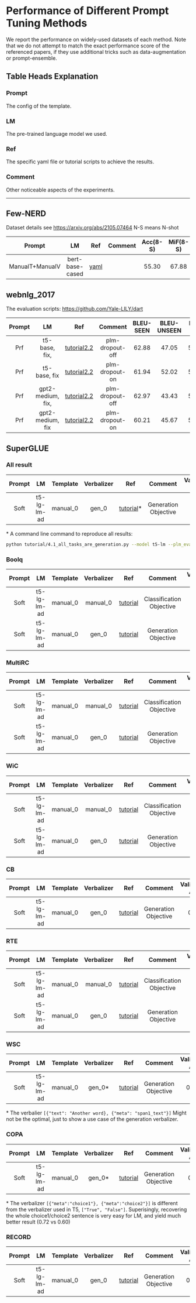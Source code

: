 # Performance of Different Prompt Tuning Methods

We report the performance on widely-used datasets of each method.
Note that we do not attempt to match the exact performance score of
the referenced papers, if they use additional tricks such as data-augmentation
or prompt-ensemble. 

## Table Heads Explanation
### Prompt
The config of the template.
### LM
The pre-trained language model we used.
### Ref
The specific yaml file or tutorial scripts to
achieve the results.
### Comment
Other noticeable aspects of the experiments.


-------

## Few-NERD

Dataset details see https://arxiv.org/abs/2105.07464
N-S means N-shot

|Prompt| LM| Ref |Comment | Acc(8-S) | MiF(8-S)|
|:------:|:------------:|:------------:|:-------:|:---------:|:-----------:|
|ManualT+ManualV| bert-base-cased|[yaml](../referenced_yamls/1107032409468965.yaml)| | 55.30| 67.88|




## webnlg_2017
The evaluation scripts: https://github.com/Yale-LILY/dart

| Prompt |      LM      |      Ref     | Comment | BLEU-SEEN | BLEU-UNSEEN | BLEU-ALL |
|:------:|:------------:|:------------:|:-------:|:---------:|:-----------:|:--------:|
|   Prf  | t5-base, fix, | [tutorial2.2](../tutorial/2.2_conditional_generation.py) |    plm-dropout-off      |   62.88   |    47.05    |   55.79  |
|   Prf  | t5-base, fix | [tutorial2.2](../tutorial/2.2_conditional_generation.py) |   plm-dropout-on      |   61.94   |    52.02    |   57.41  |
|    Prf |  gpt2-medium, fix,  |  [tutorial2.2](../tutorial/2.2_conditional_generation.py)    |  plm-dropout-off |    62.97       |    43.43     |      54.21     |
|    Prf |  gpt2-medium, fix |   [tutorial2.2](../tutorial/2.2_conditional_generation.py)   |  plm-dropout-on  |    60.21       |    45.67     |     53.66     |


## SuperGLUE


### All result
| Prompt | LM  | Template | Verbalizer | Ref | Comment | Validation Acc |
|:------:|:------------:|:------------:|:-------:|:---------:|:-----------:|:--------:|
| Soft | t5-lg-lm-ad| manual_0 | gen_0 | [tutorial](../tutorial/4.1_all_tasks_are_generation.py)\* | Generation Objective|  0.74 |

\*
A command line command to reproduce all results:
```bash
python tutorial/4.1_all_tasks_are_generation.py --model t5-lm --plm_eval_mode --dataset $datasetname --template_id 0 --verbalizer_id 0 --seed 100 --prompt_lr 0.3 --optimizer Adafactor --warmup_step_prompt 0 --max_steps 20000 --eval_every_steps 500
```

### Boolq
| Prompt | LM  | Template | Verbalizer | Ref | Comment | Validation Acc |
|:------:|:------------:|:------------:|:-------:|:---------:|:-----------:|:--------:|
| Soft | t5-lg-lm-ad| manual_0 | manual_0 | [tutorial](../tutorial/1.4_soft_template.py) | Classification Objective|  0.833|
| Soft | t5-lg-lm-ad| manual_0 | gen_0 | [tutorial](../tutorial/4.1_all_tasks_are_generation.py) | Generation Objective|  0.825|

### MultiRC
| Prompt | LM  | Template | Verbalizer | Ref | Comment | Validation Acc |
|:------:|:------------:|:------------:|:-------:|:---------:|:-----------:|:--------:|
| Soft | t5-lg-lm-ad| manual_0 | manual_0 | [tutorial](../tutorial/1.4_soft_template.py) | Classification Objective|  0.812|
| Soft | t5-lg-lm-ad| manual_0 | gen_0 | [tutorial](../tutorial/4.1_all_tasks_are_generation.py) | Generation Objective|  0.797 |

### WiC
| Prompt | LM  | Template | Verbalizer | Ref | Comment | Validation Acc |
|:------:|:------------:|:------------:|:-------:|:---------:|:-----------:|:--------:|
| Soft | t5-lg-lm-ad| manual_0 | manual_0 | [tutorial](../tutorial/1.4_soft_template.py) | Classification Objective|  0.701|
| Soft | t5-lg-lm-ad| manual_0 | gen_0 | [tutorial](../tutorial/4.1_all_tasks_are_generation.py) | Generation Objective|  0.650 |

### CB
| Prompt | LM  | Template | Verbalizer | Ref | Comment | Validation Acc |
|:------:|:------------:|:------------:|:-------:|:---------:|:-----------:|:--------:|
| Soft | t5-lg-lm-ad| manual_0 | gen_0 | [tutorial](../tutorial/4.1_all_tasks_are_generation.py) | Generation Objective|  0.75 |

### RTE
| Prompt | LM  | Template | Verbalizer | Ref | Comment | Validation Acc |
|:------:|:------------:|:------------:|:-------:|:---------:|:-----------:|:--------:|
| Soft | t5-lg-lm-ad| manual_0 | manual_0 | [tutorial](../tutorial/1.4_soft_template.py) | Classification Objective| 0.820 |
| Soft | t5-lg-lm-ad| manual_0 | gen_0 | [tutorial](../tutorial/4.1_all_tasks_are_generation.py) | Generation Objective|  0.794 |

### WSC
| Prompt | LM  | Template | Verbalizer | Ref | Comment | Validation Acc |
|:------:|:------------:|:------------:|:-------:|:---------:|:-----------:|:--------:|
| Soft | t5-lg-lm-ad| manual_0 | gen_0\* | [tutorial](../tutorial/4.1_all_tasks_are_generation.py) | Generation Objective|  0.625 |

\* The verbalier `[{"text": "Another word}, {"meta": "span1_text"}]` Might not be the optimal, just to show a use case of the generation verbalizer.

### COPA
| Prompt | LM  | Template | Verbalizer | Ref | Comment | Validation Acc |
|:------:|:------------:|:------------:|:-------:|:---------:|:-----------:|:--------:|
| Soft | t5-lg-lm-ad| manual_0 | gen_0\*| [tutorial](../tutorial/4.1_all_tasks_are_generation.py) | Generation Objective|  0.72 |

\* The verbalizer `[{"meta":"choice1"}, {"meta":"choice2"}]` is different from the verbalizer used in T5, `["True", "False"]`. Superisingly, recovering the whole choice1/choice2 sentence is very easy for LM, and yield much better result (0.72 vs 0.60)

### RECORD
| Prompt | LM  | Template | Verbalizer | Ref | Comment | Validation Acc |
|:------:|:------------:|:------------:|:-------:|:---------:|:-----------:|:--------:|
| Soft | t5-lg-lm-ad| manual_0 | gen_0 | [tutorial](../tutorial/4.1_all_tasks_are_generation.py) | Generation Objective|  0.770 |





